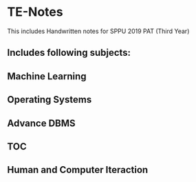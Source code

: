 # TE-Notes
This includes Handwritten notes for SPPU 2019 PAT (Third Year)

## Includes following subjects:
## Machine Learning
## Operating Systems
## Advance DBMS
## TOC
## Human and Computer Iteraction
